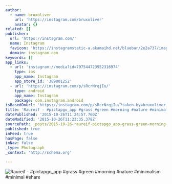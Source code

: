 ```yaml
---
author:
  - name: bruxoliver
    url: 'https://instagram.com/bruxoliver'
    avatar: {}
related: []
publisher:
  url: 'https://instagram.com/'
  name: Instagram
  favicon: 'https://instagramstatic-a.akamaihd.net/bluebar/2e2a737/images/ico/favicon.ico'
  domain: instagram.com
keywords: []
app_links:
  - url: 'instagram://media?id=797544723952316974'
    type: ios
    app_name: Instagram
    app_store_id: '389801252'
  - url: 'https://instagram.com/p/sRcrNrqjIu/'
    type: android
    app_name: Instagram
    package: com.instagram.android
isBasedOnUrl: 'https://instagram.com/p/sRcrNrqjIu/?taken-by=bruxoliver'
title: 'Raureif - #pictapgo_app #grass #green #morning #nature #minimalism #minimal #share'
datePublished: '2015-10-26T11:24:57.760Z'
dateModified: '2015-10-26T11:23:35.378Z'
sourcePath: _posts/2015-10-26-raureif-pictapgo_app-grass-green-morning-nature-mini.md
published: true
inFeed: true
hasPage: false
inNav: false
_type: Photograph
_context: 'http://schema.org'

---
```

![Raureif - &num;pictapgo&lowbar;app &num;grass &num;green &num;morning &num;nature &num;minimalism &num;minimal &num;share](https://scontent.cdninstagram.com/hphotos-xpa1/t51.2885-15/e15/10617074_1471412249779827_471760705_n.jpg)
